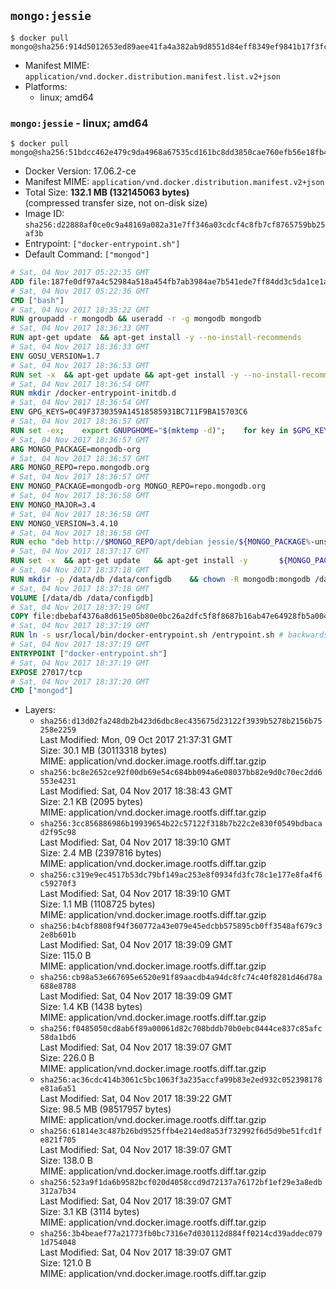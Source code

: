 ## `mongo:jessie`

```console
$ docker pull mongo@sha256:914d5012653ed89aee41fa4a382ab9d8551d84eff8349ef9841b17f3fcb29b43
```

-	Manifest MIME: `application/vnd.docker.distribution.manifest.list.v2+json`
-	Platforms:
	-	linux; amd64

### `mongo:jessie` - linux; amd64

```console
$ docker pull mongo@sha256:51bdcc462e479c9da4968a67535cd161bc8dd3850cae760efb56e18fb4caae3e
```

-	Docker Version: 17.06.2-ce
-	Manifest MIME: `application/vnd.docker.distribution.manifest.v2+json`
-	Total Size: **132.1 MB (132145063 bytes)**  
	(compressed transfer size, not on-disk size)
-	Image ID: `sha256:d22888af0ce0c9a48169a082a31e7ff346a03cdcf4c8fb7cf8765759bb25af3b`
-	Entrypoint: `["docker-entrypoint.sh"]`
-	Default Command: `["mongod"]`

```dockerfile
# Sat, 04 Nov 2017 05:22:35 GMT
ADD file:187fe0df97a4c52984a518a454fb7ab3984ae7b541ede7ff84dd3c5da1ce1a59 in / 
# Sat, 04 Nov 2017 05:22:36 GMT
CMD ["bash"]
# Sat, 04 Nov 2017 18:35:22 GMT
RUN groupadd -r mongodb && useradd -r -g mongodb mongodb
# Sat, 04 Nov 2017 18:36:33 GMT
RUN apt-get update 	&& apt-get install -y --no-install-recommends 		ca-certificates 		jq 		numactl 	&& rm -rf /var/lib/apt/lists/*
# Sat, 04 Nov 2017 18:36:33 GMT
ENV GOSU_VERSION=1.7
# Sat, 04 Nov 2017 18:36:53 GMT
RUN set -x 	&& apt-get update && apt-get install -y --no-install-recommends wget && rm -rf /var/lib/apt/lists/* 	&& wget -O /usr/local/bin/gosu "https://github.com/tianon/gosu/releases/download/$GOSU_VERSION/gosu-$(dpkg --print-architecture)" 	&& wget -O /usr/local/bin/gosu.asc "https://github.com/tianon/gosu/releases/download/$GOSU_VERSION/gosu-$(dpkg --print-architecture).asc" 	&& export GNUPGHOME="$(mktemp -d)" 	&& gpg --keyserver ha.pool.sks-keyservers.net --recv-keys B42F6819007F00F88E364FD4036A9C25BF357DD4 	&& gpg --batch --verify /usr/local/bin/gosu.asc /usr/local/bin/gosu 	&& rm -r "$GNUPGHOME" /usr/local/bin/gosu.asc 	&& chmod +x /usr/local/bin/gosu 	&& gosu nobody true 	&& apt-get purge -y --auto-remove wget
# Sat, 04 Nov 2017 18:36:54 GMT
RUN mkdir /docker-entrypoint-initdb.d
# Sat, 04 Nov 2017 18:36:54 GMT
ENV GPG_KEYS=0C49F3730359A14518585931BC711F9BA15703C6
# Sat, 04 Nov 2017 18:36:57 GMT
RUN set -ex; 	export GNUPGHOME="$(mktemp -d)"; 	for key in $GPG_KEYS; do 		gpg --keyserver ha.pool.sks-keyservers.net --recv-keys "$key"; 	done; 	gpg --export $GPG_KEYS > /etc/apt/trusted.gpg.d/mongodb.gpg; 	rm -r "$GNUPGHOME"; 	apt-key list
# Sat, 04 Nov 2017 18:36:57 GMT
ARG MONGO_PACKAGE=mongodb-org
# Sat, 04 Nov 2017 18:36:57 GMT
ARG MONGO_REPO=repo.mongodb.org
# Sat, 04 Nov 2017 18:36:57 GMT
ENV MONGO_PACKAGE=mongodb-org MONGO_REPO=repo.mongodb.org
# Sat, 04 Nov 2017 18:36:58 GMT
ENV MONGO_MAJOR=3.4
# Sat, 04 Nov 2017 18:36:58 GMT
ENV MONGO_VERSION=3.4.10
# Sat, 04 Nov 2017 18:36:58 GMT
RUN echo "deb http://$MONGO_REPO/apt/debian jessie/${MONGO_PACKAGE%-unstable}/$MONGO_MAJOR main" | tee "/etc/apt/sources.list.d/${MONGO_PACKAGE%-unstable}.list"
# Sat, 04 Nov 2017 18:37:17 GMT
RUN set -x 	&& apt-get update 	&& apt-get install -y 		${MONGO_PACKAGE}=$MONGO_VERSION 		${MONGO_PACKAGE}-server=$MONGO_VERSION 		${MONGO_PACKAGE}-shell=$MONGO_VERSION 		${MONGO_PACKAGE}-mongos=$MONGO_VERSION 		${MONGO_PACKAGE}-tools=$MONGO_VERSION 	&& rm -rf /var/lib/apt/lists/* 	&& rm -rf /var/lib/mongodb 	&& mv /etc/mongod.conf /etc/mongod.conf.orig
# Sat, 04 Nov 2017 18:37:18 GMT
RUN mkdir -p /data/db /data/configdb 	&& chown -R mongodb:mongodb /data/db /data/configdb
# Sat, 04 Nov 2017 18:37:18 GMT
VOLUME [/data/db /data/configdb]
# Sat, 04 Nov 2017 18:37:19 GMT
COPY file:dbebaf4376a8d615e05b80e0bc26a2dfc5f8f8687b16ab47e64928fb5a00498d in /usr/local/bin/ 
# Sat, 04 Nov 2017 18:37:19 GMT
RUN ln -s usr/local/bin/docker-entrypoint.sh /entrypoint.sh # backwards compat
# Sat, 04 Nov 2017 18:37:19 GMT
ENTRYPOINT ["docker-entrypoint.sh"]
# Sat, 04 Nov 2017 18:37:19 GMT
EXPOSE 27017/tcp
# Sat, 04 Nov 2017 18:37:20 GMT
CMD ["mongod"]
```

-	Layers:
	-	`sha256:d13d02fa248db2b423d6dbc8ec435675d23122f3939b5278b2156b75258e2259`  
		Last Modified: Mon, 09 Oct 2017 21:37:31 GMT  
		Size: 30.1 MB (30113318 bytes)  
		MIME: application/vnd.docker.image.rootfs.diff.tar.gzip
	-	`sha256:bc8e2652ce92f00db69e54c684bb094a6e08037bb82e9d0c70ec2dd6553e4231`  
		Last Modified: Sat, 04 Nov 2017 18:38:43 GMT  
		Size: 2.1 KB (2095 bytes)  
		MIME: application/vnd.docker.image.rootfs.diff.tar.gzip
	-	`sha256:3cc856886986b19939654b22c57122f318b7b22c2e830f0549bdbacad2f95c98`  
		Last Modified: Sat, 04 Nov 2017 18:39:10 GMT  
		Size: 2.4 MB (2397816 bytes)  
		MIME: application/vnd.docker.image.rootfs.diff.tar.gzip
	-	`sha256:c319e9ec4517b53dc79bf149ac253e8f0934fd3fc78c1e177e8fa4f6c59270f3`  
		Last Modified: Sat, 04 Nov 2017 18:39:10 GMT  
		Size: 1.1 MB (1108725 bytes)  
		MIME: application/vnd.docker.image.rootfs.diff.tar.gzip
	-	`sha256:b4cbf8808f94f360772a43e079e45edcbb575895cb0ff3548af679c32e8b601b`  
		Last Modified: Sat, 04 Nov 2017 18:39:09 GMT  
		Size: 115.0 B  
		MIME: application/vnd.docker.image.rootfs.diff.tar.gzip
	-	`sha256:cb98a53e667695e6520e91f89aacdb4a94dc8fc74c40f8281d46d78a688e8788`  
		Last Modified: Sat, 04 Nov 2017 18:39:09 GMT  
		Size: 1.4 KB (1438 bytes)  
		MIME: application/vnd.docker.image.rootfs.diff.tar.gzip
	-	`sha256:f0485050cd8ab6f89a00061d82c708bddb70b0ebc0444ce837c85afc58da1bd6`  
		Last Modified: Sat, 04 Nov 2017 18:39:07 GMT  
		Size: 226.0 B  
		MIME: application/vnd.docker.image.rootfs.diff.tar.gzip
	-	`sha256:ac36cdc414b3061c5bc1063f3a235accfa99b83e2ed932c052398178e81a6a51`  
		Last Modified: Sat, 04 Nov 2017 18:39:22 GMT  
		Size: 98.5 MB (98517957 bytes)  
		MIME: application/vnd.docker.image.rootfs.diff.tar.gzip
	-	`sha256:61814e3c487b26bd9525ffb4e214ed8a53f732992f6d5d9be51fcd1fe821f705`  
		Last Modified: Sat, 04 Nov 2017 18:39:07 GMT  
		Size: 138.0 B  
		MIME: application/vnd.docker.image.rootfs.diff.tar.gzip
	-	`sha256:523a9f1da6b9582bcf020d4058ccd9d72137a76172bf1ef29e3a8edb312a7b34`  
		Last Modified: Sat, 04 Nov 2017 18:39:07 GMT  
		Size: 3.1 KB (3114 bytes)  
		MIME: application/vnd.docker.image.rootfs.diff.tar.gzip
	-	`sha256:3b4beaef77a21773fb0bc7316e7d030112d884ff0214cd39addec0791d754048`  
		Last Modified: Sat, 04 Nov 2017 18:39:07 GMT  
		Size: 121.0 B  
		MIME: application/vnd.docker.image.rootfs.diff.tar.gzip
